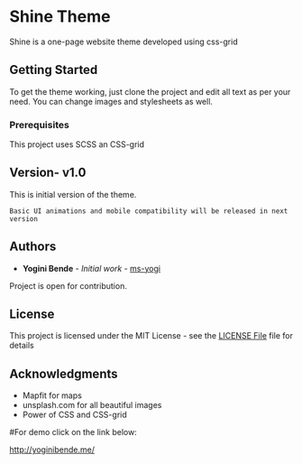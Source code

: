 

# Shine Theme

Shine is a one-page website theme developed using css-grid

## Getting Started

To get the theme working, just clone the project and edit all text as per your need. You can change images and stylesheets as well.

### Prerequisites

This project uses SCSS an CSS-grid

## Version- v1.0

This is initial version of the theme. 

```
Basic UI animations and mobile compatibility will be released in next version

```

## Authors

* **Yogini Bende** - *Initial work* - [ms-yogi](https://github.com/ms-yogi)

Project is open for contribution.

## License

This project is licensed under the MIT License - see the [LICENSE File](LICENSE) file for details

## Acknowledgments

* Mapfit for maps
* unsplash.com for all beautiful images
* Power of CSS and CSS-grid


#For demo click on the link below: 

http://yoginibende.me/